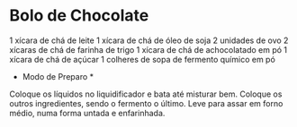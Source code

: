 # Bolo de Chocolate

1 xícara de chá de leite
1 xícara de chá de óleo de soja
2 unidades de ovo
2 xícaras de chá de farinha de trigo
1 xícara de chá de achocolatado em pó
1 xícara de chá de açúcar
1 colheres de sopa de fermento químico em pó

* Modo de Preparo *

Coloque os líquidos no liquidificador e bata até misturar bem.
Coloque os outros ingredientes, sendo o fermento o último.
Leve para assar em forno médio, numa forma untada e enfarinhada.